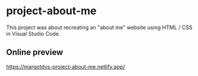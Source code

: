 # project-about-me

This project was about recreating an "about me" website using HTML / CSS in Visual Studio Code.

## Online preview

https://margotdvs-project-about-me.netlify.app/
